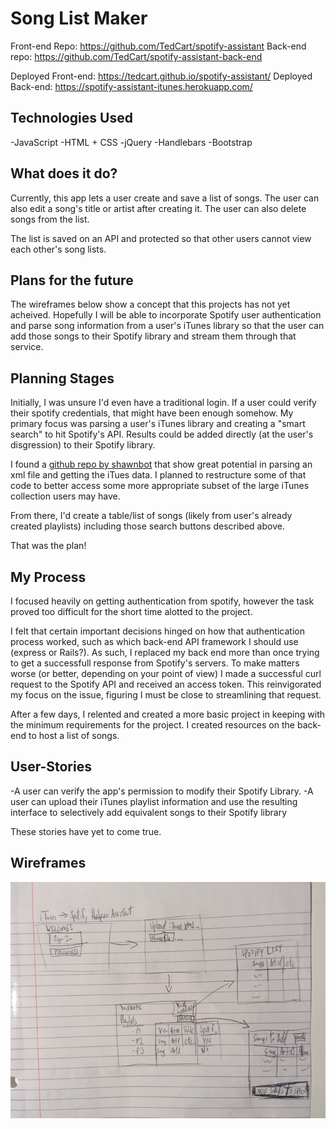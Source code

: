 # Song List Maker

Front-end Repo: https://github.com/TedCart/spotify-assistant
Back-end repo: https://github.com/TedCart/spotify-assistant-back-end

Deployed Front-end: https://tedcart.github.io/spotify-assistant/
Deployed Back-end: https://spotify-assistant-itunes.herokuapp.com/

## Technologies Used

-JavaScript
-HTML + CSS
-jQuery
-Handlebars
-Bootstrap

## What does it do?

Currently, this app lets a user create and save a list of songs. The user can also edit a song's title or artist after creating it. The user can also delete songs from the list.

The list is saved on an API and protected so that other users cannot view each other's song lists.

## Plans for the future

The wireframes below show a concept that this projects has not yet acheived. Hopefully I will be able to incorporate Spotify user authentication and parse song information from a user's iTunes library so that the user can add those songs to their Spotify library and stream them through that service.

## Planning Stages

Initially, I was unsure I'd even have a traditional login. If a user could verify their spotify credentials, that might have been enough somehow. My primary focus was parsing a user's iTunes library and creating a "smart search" to hit Spotify's API. Results could be added directly (at the user's disgression) to their Spotify library.

I found a [github repo by shawnbot](https://github.com/shawnbot/itunes-data) that show great potential in parsing an xml file and getting the iTues data. I planned to restructure some of that code to better access some more appropriate subset of the large iTunes collection users may have.

From there, I'd create a table/list of songs (likely from user's already created playlists) including those search buttons described above.

That was the plan!

## My Process

I focused heavily on getting authentication from spotify, however the task proved too difficult for the short time alotted to the project.

I felt that certain important decisions hinged on how that authentication process worked, such as which back-end API framework I should use (express or Rails?). As such, I replaced my back end more than once trying to get a successfull response from Spotify's servers. To make matters worse (or better, depending on your point of view) I made a successful curl request to the Spotify API and received an access token. This reinvigorated my focus on the issue, figuring I must be close to streamlining that request.

After a few days, I relented and created a more basic project in keeping with the minimum requirements for the project. I created resources on the back-end to host a list of songs.

## User-Stories

-A user can verify the app's permission to modify their Spotify Library.
-A user can upload their iTunes playlist information and use the resulting interface to selectively add equivalent songs to their Spotify library

These stories have yet to come true.

## Wireframes

![Wireframe](spotify-assistant-wireframe.jpg)
